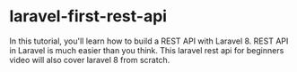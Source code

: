 # laravel-first-rest-api
In this tutorial, you'll learn how to build a REST API with Laravel 8. REST API in Laravel is much easier than you think. This laravel rest api for beginners video will also cover laravel 8 from scratch.
